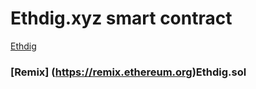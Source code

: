 # Ethdig.xyz smart contract

[Ethdig](https://ethdig.xyz)


### [Remix] (https://remix.ethereum.org)Ethdig.sol 


